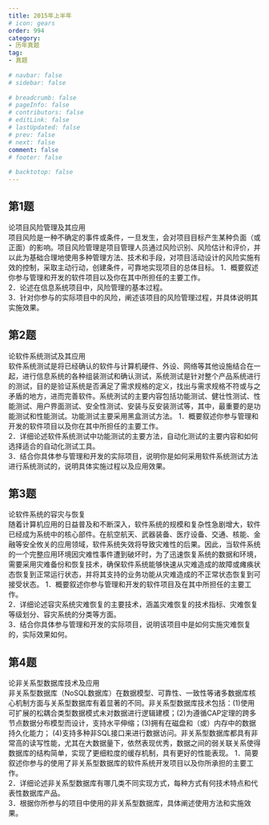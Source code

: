 ```yaml
---  
title: 2015年上半年  
# icon: gears  
order: 994  
category:  
- 历年真题  
tag:  
- 真题  
  
# navbar: false  
# sidebar: false  
  
# breadcrumb: false  
# pageInfo: false  
# contributors: false  
# editLink: false  
# lastUpdated: false  
# prev: false  
# next: false  
comment: false  
# footer: false  
  
# backtotop: false  
---  
```

## 第1题 ##

论项目风险管理及其应用  
项目风险是一种不确定的事件或条件，一旦发生，会对项目目标产生某种负面（或正面）的影响。项目风险管理是项目管理人员通过风险识别、风险估计和评价，并以此为基础合理地使用多种管理方法、技术和手段，对项目活动设计的风险实施有效的控制，采取主动行动，创建条件，可靠地实现项目的总体目标。 1．概要叙述你参与管理和开发的软件项目以及你在其中所担任的主要工作。  
2．论述在信息系统项目中，风险管理的基本过程。  
3．针对你参与的实际项目中的风险，阐述该项目的风险管理过程，并具体说明其实施效果。  


## 第2题 ##

论软件系统测试及其应用  
软件系统测试是将已经确认的软件与计算机硬件、外设、网络等其他设施结合在一起，进行信息系统的各种组装测试和确认测试，系统测试是针对整个产品系统进行的测试，目的是验证系统是否满足了需求规格的定义，找出与需求规格不符或与之矛盾的地方，进而完善软件。系统洌试的主要内容包括功能测试、健壮性测试、性能测试、用户界面测试、安全性测试、安装与反安装测试等，其中，最重要的是功能测试和性能测试。功能测试主要采用黑盒测试方法。 1．概要叙述你参与管理和开发的软件项目以及你在其中所担任的主要工作。  
2．详细论述软件系统测试中功能测试的主要方法，自动化测试的主要内容和如何选择适合的自动化测试工具。  
3．结合你具体参与管理和开发的实际项目，说明你是如何采用软件系统测试方法进行系统测试的，说明具体实施过程以及应用效果。  


## 第3题 ##

论软件系统的容灾与恢复  
随着计算机应用的日益普及和不断深入，软件系统的规模和复杂性急剧增大，软件已经成为系统中的核心部件。在航空航天、武器装备、医疗设备、交通、核能、金融等安全攸关的应用领域，软件系统失效将导致灾难性的后果。因此，当软件系统的一个完整应用环境因灾难性事件遭到破坏时，为了迅速恢复系统的数据和环境，需要采用灾难备份和恢复技术，确保软件系统能够快速从灾难造成的故障或瘫痪状态恢复到正常运行状态，并将其支持的业务功能从灾难造成的不正常状态恢复到可接受状态。 1．概要叙述你参与管理和开发的软件项目及在其中所担任的主要工作。  
2．详细论述容灾系统灾难恢复的主要技术，涵盖灾难恢复的技术指标、灾难恢复等级划分、容灾系统的分类等方面。  
3．结合你具体参与管理和开发的实际项目，说明该项目中是如何实施灾难恢复的，实际效果如何。  


## 第4题 ##

论非关系型数据库技术及应用  
非关系型数据库（NoSQL数据库）在数据模型、可靠性、一致性等诸多数据库核心机制方面与关系型数据库有着显著的不同。非关系型数据库技术包括：(1)使用可扩展的松耦合类型数据模式未对数据进行逻辑建模；(2)为遵循CAP定理的跨多节点数据分布模型而设计，支持水平伸缩；(3)拥有在磁盘和（或）内存中的数据持久化能力； (4)支持多种非SQL接口来进行数据访问。非关系型数据库都具有非常高的读写性能，尤其在大数据量下，依然表现优秀，数据之间的弱关联关系使得数据库的结构简单，实现了更细粒度的缓存机制，具有更好的性能表现。 1．简要叙述你参与的使用了非关系型数据库的软件系统开发项目以及你所承担的主要工作。  
2．详细论述非关系型数据库有哪几类不同实现方式，每种方式有何技术特点和代表性数据库产品。  
3．根据你所参与的项目中使用的非关系型数据库，具体阐述使用方法和实施效果。  

